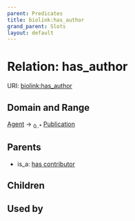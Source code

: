 ```yaml
---
parent: Predicates
title: biolink:has_author
grand_parent: Slots
layout: default
---
```


# Relation: has_author




URI: [biolink:has_author](https://w3id.org/biolink/vocab/has_author)

## Domain and Range

[Agent](Agent.md) ->  <sub>0..\*</sub> [Publication](Publication.md)

## Parents

 *  is_a: [has contributor](has_contributor.md)

## Children


## Used by


